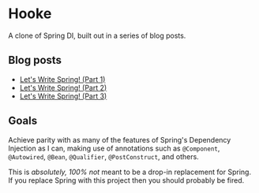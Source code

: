 # Hooke
A clone of Spring DI, built out in a series of blog posts.

## Blog posts
- [Let's Write Spring! (Part 1)](https://medium.com/@ken.gorab/lets-write-spring-part-1-1b03d04b2cee)
- [Let's Write Spring! (Part 2)](https://medium.com/@ken.gorab/lets-write-spring-part-2-5837c48e3405)
- [Let's Write Spring! (Part 3)](https://medium.com/@ken.gorab/lets-write-spring-part-3-352802226417)

## Goals
Achieve parity with as many of the features of Spring's Dependency Injection as I can, making use of annotations such as  `@Component`, `@Autowired`, `@Bean`, `@Qualifier`, `@PostConstruct`, and others.

This is _absolutely, 100% not_ meant to be a drop-in replacement for Spring. If you replace Spring with this project then you should probably be fired.
